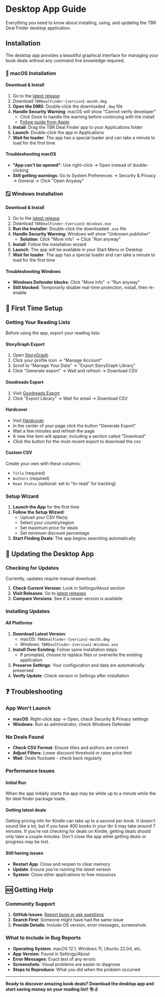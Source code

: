 # Desktop App Guide

Everything you need to know about installing, using, and updating the TBR Deal Finder desktop application.

## Installation

The desktop app provides a beautiful graphical interface for managing your book deals without any command line knowledge required.

### 🍎 macOS Installation

#### Download & Install
1. Go to the [latest release](https://github.com/WillNye/tbr-deal-finder/releases/latest)
2. Download `TBRDealFinder-{version}-macOS.dmg`
3. **Open the DMG**: Double-click the downloaded `.dmg` file
4. **Handle Security Warning**: macOS will show "Cannot verify developer"
   - Click Done to handle the warning before continuing with the install
   - [Follow guide from Apple](https://support.apple.com/guide/mac-help/open-a-mac-app-from-an-unknown-developer-mh40616/mac)
5. **Install**: Drag the TBR Deal Finder app to your Applications folder
6. **Launch**: Double-click the app in Applications
7. **Wait for loader**: The app has a special loader and can take a minute to load for the first time

#### Troubleshooting macOS
- **"App can't be opened"**: Use right-click → Open instead of double-clicking
- **Still getting warnings**: Go to System Preferences → Security & Privacy → General → Click "Open Anyway"

### 🪟 Windows Installation

#### Download & Install
1. Go to the [latest release](https://github.com/WillNye/tbr-deal-finder/releases/latest)
2. Download `TBRDealFinder-{version}-Windows.exe`
3. **Run the Installer**: Double-click the downloaded `.exe` file
4. **Handle Security Warning**: Windows will show "Unknown publisher"
   - **Solution**: Click "More info" → Click "Run anyway"
5. **Install**: Follow the installation wizard
6. **Launch**: The app will be available in your Start Menu or Desktop
7. **Wait for loader**: The app has a special loader and can take a minute to load for the first time

#### Troubleshooting Windows
- **Windows Defender blocks**: Click "More info" → "Run anyway"
- **Still blocked**: Temporarily disable real-time protection, install, then re-enable

## 🎯 First Time Setup

### Getting Your Reading Lists
Before using the app, export your reading lists:

#### StoryGraph Export
1. Open [StoryGraph](https://app.thestorygraph.com/)
2. Click your profile icon → "Manage Account"
3. Scroll to "Manage Your Data" → "Export StoryGraph Library"
4. Click "Generate export" → Wait and refresh → Download CSV

#### Goodreads Export  
1. Visit [Goodreads Export](https://www.goodreads.com/review/import)
2. Click "Export Library" → Wait for email → Download CSV

#### Hardcover
* Visit [Hardcover](https://hardcover.app/account/exports)
* In the center of your page click the button "Generate Export"
* Wait a few minutes and refresh the page
* A new line item will appear, including a section called "Download"
* Click the button for the most recent export to download the csv

#### Custom CSV
Create your own with these columns:
- `Title` (required)
- `Authors` (required)
- `Read Status` (optional: set to "to-read" for tracking)

### Setup Wizard
1. **Launch the App** for the first time
2. **Follow the Setup Wizard**:
   - Upload your CSV file(s)
   - Select your country/region
   - Set maximum price for deals  
   - Set minimum discount percentage
3. **Start Finding Deals**: The app begins searching automatically

## 🔄 Updating the Desktop App

### Checking for Updates
Currently, updates require manual download:
1. **Check Current Version**: Look in Settings/About section
2. **Visit Releases**: Go to [latest releases](https://github.com/WillNye/tbr-deal-finder/releases/latest)
3. **Compare Versions**: See if a newer version is available

### Installing Updates

#### All Platforms
1. **Download Latest Version**:
   - macOS: `TBRDealFinder-{version}-macOS.dmg`
   - Windows: `TBRDealFinder-{version}-Windows.exe`
2. **Install Over Existing**: Follow same installation steps
   - If prompted, choose to replace files or overwrite the existing application
3. **Preserve Settings**: Your configuration and data are automatically preserved
4. **Verify Update**: Check version in Settings after installation

## ❓ Troubleshooting

### App Won't Launch
- **macOS**: Right-click app → Open, check Security & Privacy settings
- **Windows**: Run as administrator, check Windows Defender

### No Deals Found
- **Check CSV Format**: Ensure titles and authors are correct
- **Adjust Filters**: Lower discount threshold or raise price limit
- **Wait**: Deals fluctuate - check back regularly

### Performance Issues
#### Initial Run
When the app initially starts the app may be white up to a minute while the tbr deal finder package loads.

#### Getting latest deals
Getting pricing info for Kindle can take up to a second per book.
It doesn't sound like a lot, but if you have 400 books in your tbr it may take around 7 minutes.
If you're not checking for deals on Kindle, getting deals should only take a couple minutes.
Don't close the app while getting deals or progress may be lost.

#### Still having issues
- **Restart App**: Close and reopen to clear memory
- **Update**: Ensure you're running the latest version
- **System**: Close other applications to free resources

## 🆘 Getting Help

### Community Support
1. **GitHub Issues**: [Report bugs or ask questions](https://github.com/WillNye/tbr-deal-finder/issues)
2. **Search First**: Someone might have had the same issue
3. **Provide Details**: Include OS version, error messages, screenshots

### What to Include in Bug Reports
- **Operating System**: macOS 12.1, Windows 11, Ubuntu 22.04, etc.
- **App Version**: Found in Settings/About
- **Error Messages**: Exact text of any errors
- **Screenshots**: Visual problems are easier to diagnose
- **Steps to Reproduce**: What you did when the problem occurred

---

**Ready to discover amazing book deals? Download the desktop app and start saving money on your reading list!** 📚💰
